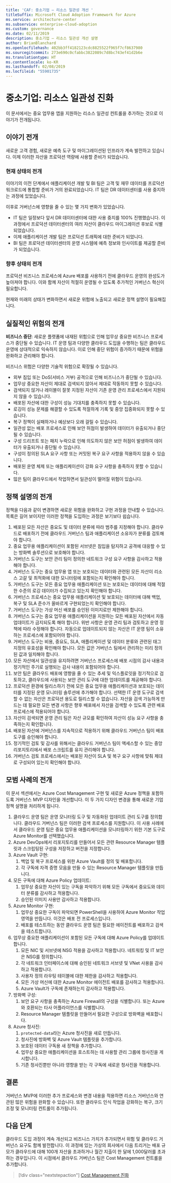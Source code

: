 ```yaml
---
title: 'CAF: 중소기업 – 리소스 일관성 개선 '
titleSuffix: Microsoft Cloud Adoption Framework for Azure
ms.service: architecture-center
ms.subservice: enterprise-cloud-adoption
ms.custom: governance
ms.date: 02/11/2019
description: 중소기업 – 리소스 일관성 개선 설명
author: BrianBlanchard
ms.openlocfilehash: 402bb3ff4182123cdc8825522f965f7cf8637980
ms.sourcegitcommit: 273e690c0cfabbc3822089c7d8bc743ef41d2b6e
ms.translationtype: HT
ms.contentlocale: ko-KR
ms.lasthandoff: 02/08/2019
ms.locfileid: "55901735"
---
```

# <a name="small-to-medium-enterprise-resource-consistency-evolution"></a>중소기업: 리소스 일관성 진화

이 문서에서는 중요 업무용 앱을 지원하는 리소스 일관성 컨트롤을 추가하는 것으로 이야기가 전개됩니다.

## <a name="evolution-of-the-narrative"></a>이야기 전개

새로운 고객 경험, 새로운 예측 도구 및 마이그레이션된 인프라가 계속 발전하고 있습니다. 이제 이러한 자산을 프로덕션 역량에 사용할 준비가 되었습니다.

### <a name="evolution-of-the-current-state"></a>현재 상태의 전개

이야기의 이전 단계에서 애플리케이션 개발 및 BI 팀은 고객 및 재무 데이터를 프로덕션 워크로드에 통합할 준비가 거의 완료되었습니다. IT 팀은 DR 데이터센터를 사용 중지하는 과정에 있었습니다.

이후로 거버넌스에 영향을 줄 수 있는 몇 가지 변화가 있었습니다.

- IT 팀은 일정보다 앞서 DR 데이터센터에 대한 사용 중지를 100% 진행했습니다. 이 과정에서 프로덕션 데이터센터의 여러 자산이 클라우드 마이그레이션 후보로 식별되었습니다.
- 이제 애플리케이션 개발 팀은 프로덕션 트래픽에 대한 준비가 되었니다.
- BI 팀은 프로덕션 데이터센터의 운영 시스템에 예측 정보와 인사이트를 제공할 준비가 되었습니다.

### <a name="evolution-of-the-future-state"></a>향후 상태의 전개

프로덕션 비즈니스 프로세스에 Azure 배포를 사용하기 전에 클라우드 운영의 완성도가 높아져야 합니다. 이와 함께 자산이 적절히 운영될 수 있도록 추가적인 거버넌스 혁신이 필요합니다.

현재와 미래의 상태가 변화하면서 새로운 위험에 노출되고 새로운 정책 설명이 필요해집니다.

## <a name="evolution-of-tangible-risks"></a>실질적인 위험의 전개

**비즈니스 중단**: 새로운 플랫폼에 내재된 위험으로 인해 업무상 중요한 비즈니스 프로세스가 중단될 수 있습니다. IT 운영 팀과 다양한 클라우드 도입을 수행하는 팀은 클라우드 운영에 상대적으로 익숙하지 않습니다. 이로 인해 중단 위험이 증가하기 때문에 위험을 완화하고 관리해야 합니다.

비즈니스 위험은 다양한 기술적 위험으로 확장될 수 있습니다.

- 외부 침입 또는 DoS(서비스 거부) 공격으로 인해 비즈니스가 중단될 수 있습니다.
- 업무상 중요한 자산이 제대로 검색되지 않아서 제대로 작동하지 못할 수 있습니다.
- 검색되지 않거나 레이블이 잘못 지정된 자산이 기존 운영 관리 프로세스에서 지원되지 않을 수 있습니다.
- 배포된 자산에 대한 구성이 성능 기대치를 충족하지 못할 수 있습니다.
- 로깅이 성능 문제를 해결할 수 있도록 적절하게 기록 및 중앙 집중화되지 못할 수 있습니다.
- 복구 정책이 실패하거나 예상보다 오래 걸릴 수 있습니다.
- 일관성 없는 배포 프로세스로 인해 보안 허점이 발생하여 데이터가 유출되거나 중단될 수 있습니다.
- 구성 드리프트 또는 패치 누락으로 인해 의도하지 않은 보안 허점이 발생하여 데이터가 유출되거나 중단될 수 있습니다.
- 구성이 정의된 SLA 요구 사항 또는 커밋된 복구 요구 사항을 적용하지 않을 수 있습니다.
- 배포된 운영 체제 또는 애플리케이션이 강화 요구 사항을 충족하지 못할 수 있습니다.
- 많은 팀이 클라우드에서 작업하면서 일관성이 떨어질 위험이 있습니다.

## <a name="evolution-of-the-policy-statements"></a>정책 설명의 전개

정책을 다음과 같이 변경하면 새로운 위험을 완화하고 구현 과정을 안내할 수 있습니다. 목록은 길어 보이지만 이러한 정책을 도입하는 과정은 보기보다 쉽습니다.

1. 배포된 모든 자산은 중요도 및 데이터 분류에 따라 범주를 지정해야 합니다. 클라우드로 배포하기 전에 클라우드 거버넌스 팀과 애플리케이션 소유자가 분류를 검토해야 합니다.
2. 중요 업무용 애플리케이션이 포함된 서브넷은 침입을 탐지하고 공격에 대응할 수 있는 방화벽 솔루션으로 보호해야 합니다.
3. 거버넌스 도구는 보안 관리 팀이 정의한 네트워크 구성 요구 사항을 감사하고 적용해야 합니다.
4. 거버넌스 도구는 중요 업무용 앱 또는 보호되는 데이터와 관련된 모든 자산이 리소스 고갈 및 최적화에 대한 모니터링에 포함되는지 확인해야 합니다.
5. 거버넌스 도구는 모든 중요 업무용 애플리케이션 또는 보호되는 데이터에 대해 적절한 수준의 로깅 데이터가 수집되고 있는지 확인해야 합니다.
6. 거버넌스 프로세스는 중요 업무용 애플리케이션 및 보호되는 데이터에 대해 백업, 복구 및 SLA 준수가 올바르게 구현되었는지 확인해야 합니다.
7. 거버넌스 도구는 가상 머신 배포를 승인된 이미지로만 제한해야 합니다.
8. 거버넌스 도구는 중요 업무용 애플리케이션을 지원하는 모든 배포된 자산에서 자동 업데이트가 금지되도록 해야 합니다. 위반 사항은 운영 관리 팀과 검토하고 운영 정책에 따라 수정해야 합니다. 자동으로 업데이트되지 않는 자산은 IT 운영 팀이 소유하는 프로세스에 포함되어야 합니다.
9. 거버넌스 도구는 비용, 중요도, SLA, 애플리케이션 및 데이터 분류와 관련된 태그 지정의 유효성을 확인해야 합니다. 모든 값은 거버넌스 팀에서 관리하는 미리 정의된 값과 일치해야 합니다.
10. 모든 자산에서 일관성을 유지하려면 거버넌스 프로세스에 배포 시점의 감사 내용과 정기적인 주기로 실행되는 감사 내용이 포함되어야 합니다.
11. 보안 팀은 클라우드 배포에 영향을 줄 수 있는 추세 및 익스플로잇을 정기적으로 검토하고, 클라우드에 사용되는 보안 관리 도구에 대한 업데이트를 제공해야 합니다.
12. 프로덕션 환경에 릴리스하기 전에 모든 중요 업무용 애플리케이션과 보호되는 데이터를 지정된 운영 모니터링 솔루션에 추가해야 합니다. 선택한 IT 운영 도구로 검색할 수 없는 자산은 프로덕션 용도로 릴리스할 수 없습니다. 자산을 검색 가능하게 만드는 데 필요한 모든 변경 사항은 향후 배포에서 자산을 검색할 수 있도록 관련 배포 프로세스에 적용되어야 합니다.
13. 자산이 검색되면 운영 관리 팀은 자산 규모를 확인하여 자산이 성능 요구 사항을 충족하는지 확인합니다.
14. 배포된 자산에 거버넌스를 지속적으로 적용하기 위해 클라우드 거버넌스 팀이 배포 도구를 승인해야 합니다.
15. 정기적인 검토 및 감사를 위해서는 클라우드 거버넌스 팀이 액세스할 수 있는 중앙 리포지토리에서 배포 스크립트를 유지 관리해야 합니다.
16. 거버넌스 검토 프로세스에서는 배포된 자산이 SLA 및 복구 요구 사항에 맞춰 제대로 구성되어 있는지 확인해야 합니다.

## <a name="evolution-of-the-best-practices"></a>모범 사례의 전개

이 문서 섹션에서는 Azure Cost Management 구현 및 새로운 Azure 정책을 포함하도록 거버넌스 MVP 디자인을 개선합니다. 이 두 가지 디자인 변경을 통해 새로운 기업 정책 설명을 처리하게 됩니다.

1. 클라우드 운영 팀은 운영 모니터링 도구 및 자동화된 업데이트 관리 도구를 정의합니다. 클라우드 거버넌스 팀은 이러한 검색 프로세스를 지원합니다. 이 사용 사례에서 클라우드 운영 팀은 중요 업무용 애플리케이션을 모니터링하기 위한 기본 도구로 Azure Monitor를 선택했습니다.
2. Azure DevOps에서 리포지토리를 만들어서 모든 관련 Resource Manager 템플릿과 스크립팅된 구성을 저장하고 버전을 지정합니다.
3. Azure Vault 구현:
    1. 백업 및 복구 프로세스를 위한 Azure Vault를 정의 및 배포합니다.
    2. 각 구독에 자격 증명 모음을 만들 수 있는 Resource Manager 템플릿을 만듭니다.
4. 모든 구독에 대해 Azure Policy 업데이트:
    1. 업무상 중요한 자산이 있는 구독을 파악하기 위해 모든 구독에서 중요도와 데이터 분류를 감사하고 적용합니다.
    2. 승인된 이미지 사용만 감사하고 적용합니다.
5. Azure Monitor 구현:
    1. 업무상 중요한 구독이 파악되면 PowerShell을 사용하여 Azure Monitor 작업 영역을 만듭니다. 이것은 배포 전 프로세스입니다.
    2. 배포를 테스트하는 동안 클라우드 운영 팀은 필요한 에이전트를 배포하고 검색을 테스트합니다.
6. 업무상 중요한 애플리케이션이 포함된 모든 구독에 대해 Azure Policy를 업데이트합니다.
    1. 모든 NIC 및 서브넷에 NSG 적용을 감사하고 적용합니다. 네트워킹 및 IT 보안은 NSG를 정의합니다.
    2. 각 네트워크 인터페이스에 대해 승인된 네트워크 서브넷 및 VNet 사용을 감사하고 적용합니다.
    3. 사용자 정의 라우팅 테이블에 대한 제한을 감사하고 적용합니다.
    4. 모든 가상 머신에 대한 Azure Monitor 에이전트 배포를 감사하고 적용합니다.
    5. Azure Vault가 구독에 존재하는지 감사하고 적용합니다.
7. 방화벽 구성:
    1. 보안 요구 사항을 충족하는 Azure Firewall의 구성을 식별합니다. 또는 Azure와 호환되는 타사 어플라이언스를 식별합니다.
    2. Resource Manager 템플릿을 만들어서 필요한 구성으로 방화벽을 배포합니다.
8. Azure 청사진:
    1. `protected-data`라는 Azure 청사진을 새로 만듭니다.
    2. 청사진에 방화벽 및 Azure Vault 템플릿을 추가합니다.
    3. 보호된 데이터 구독용 새 정책을 추가합니다.
    4. 업무상 중요한 애플리케이션을 호스트하는 데 사용할 관리 그룹에 청사진을 게시합니다.
    5. 기존 청사진뿐만 아니라 영향을 받는 각 구독에 새로운 청사진을 적용합니다.

## <a name="conclusion"></a>결론

거버넌스 MVP에 이러한 추가 프로세스와 변경 내용을 적용하면 리소스 거버넌스와 연관된 많은 위험을 완화할 수 있습니다. 또한 클라우드 인식 작업을 강화하는 복구, 크기 조정 및 모니터링 컨트롤이 추가됩니다.

## <a name="next-steps"></a>다음 단계

클라우드 도입 과정이 계속 개선되고 비즈니스 가치가 추가되면서 위험 및 클라우드 거버넌스 요구도 함께 발전합니다. 이 과정에 있는 가상의 회사에서 다음 트리거는 배포 규모가 클라우드에 대해 100개 자산을 초과하거나 월간 지출이 한 달에 1,000달러를 초과하는 경우입니다. 이 시점에서 클라우드 거버넌스 팀은 Cost Management 컨트롤을 추가합니다.

> [!div class="nextstepaction"]
> [Cost Management 진화](./cost-management-evolution.md)